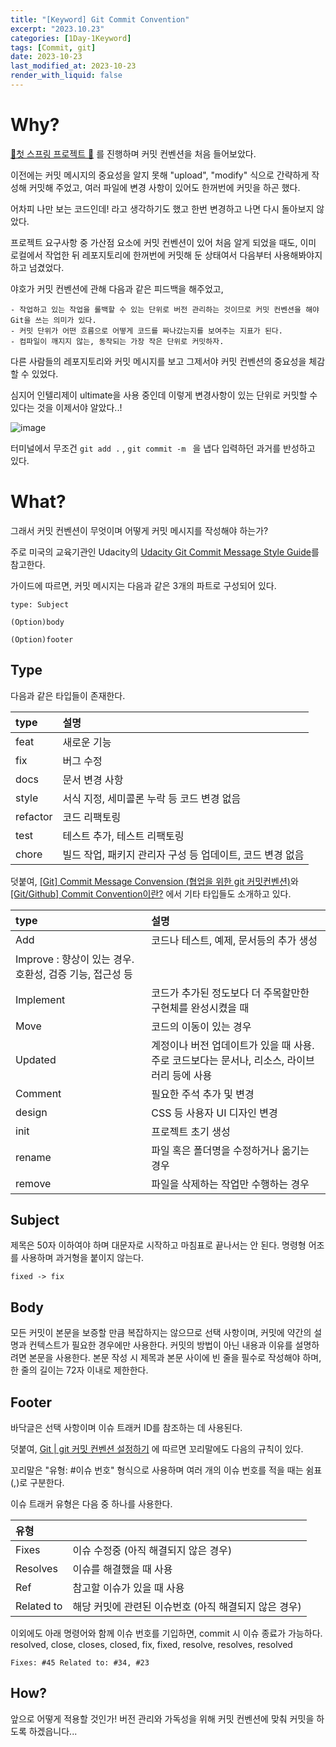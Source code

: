 ```yaml
---
title: "[Keyword] Git Commit Convention"
excerpt: "2023.10.23"
categories: [1Day-1Keyword]
tags: [Commit, git]
date: 2023-10-23
last_modified_at: 2023-10-23
render_with_liquid: false
---
```


# Why?

[🚀첫 스프링 프로젝트 🚀](https://github.com/yeondori/wanted-pre-onboarding-backend) 를 진행하며 커밋 컨벤션을 처음 들어보았다. 

이전에는 커밋 메시지의 중요성을 알지 못해 "upload", "modify" 식으로 간략하게 작성해 커밋해 주었고, 여러 파일에 변경 사항이 있어도 한꺼번에 커밋을 하곤 했다.

어차피 나만 보는 코드인데! 라고 생각하기도 했고 한번 변경하고 나면 다시 돌아보지 않았다. 

프로젝트 요구사항 중 가산점 요소에 커밋 컨벤션이 있어 처음 알게 되었을 때도, 이미 로컬에서 작업한 뒤 레포지토리에 한꺼번에 커밋해 둔 상태여서 다음부터 사용해봐야지 하고 넘겼었다.

야호가 커밋 컨벤션에 관해 다음과 같은 피드백을 해주었고,

```text
- 작업하고 있는 작업을 롤백할 수 있는 단위로 버전 관리하는 것이므로 커밋 컨벤션을 해야 Git을 쓰는 의미가 있다.
- 커밋 단위가 어떤 흐름으로 어떻게 코드를 짜나갔는지를 보여주는 지표가 된다.
- 컴파일이 깨지지 않는, 동작되는 가장 작은 단위로 커밋하자.
```

다른 사람들의 레포지토리와 커밋 메시지를 보고 그제서야 커밋 컨벤션의 중요성을 체감할 수 있었다.

심지어 인텔리제이 ultimate을 사용 중인데 이렇게 변경사항이 있는 단위로 커밋할 수 있다는 것을 이제서야 알았다..!

![image](https://github.com/yeondori/yeondori.github.io/assets/93027942/05fc3375-487c-40da-bf3c-05ff77e0ee73)

터미널에서 무조건 `git add .` , `git commit -m ` 을 냅다 입력하던 과거를 반성하고 있다. 


# What?

그래서 커밋 컨벤션이 무엇이며 어떻게 커밋 메시지를 작성해야 하는가? 

주로 미국의 교육기관인 Udacity의 [Udacity Git Commit Message Style Guide](https://udacity.github.io/git-styleguide/)를 참고한다.

가이드에 따르면, 커밋 메시지는 다음과 같은 3개의 파트로 구성되어 있다.

```text
type: Subject

(Option)body

(Option)footer
```

## Type

다음과 같은 타입들이 존재한다.

| type     | 설명                           |
|:---------|:-----------------------------|
| feat     | 새로운 기능                       |
| fix      | 버그 수정                        |
| docs     | 문서 변경 사항                     |
| style    | 서식 지정, 세미콜론 누락 등 코드 변경 없음    |
| refactor | 코드 리팩토링                      |
| test     | 테스트 추가, 테스트 리팩토링             |
| chore    | 빌드 작업, 패키지 관리자 구성 등 업데이트, 코드 변경 없음 |

덧붙여, [[Git] Commit Message Convension (협업을 위한 git 커밋컨벤션)](https://velog.io/@msung99/Git-Commit-Message-Convension)와 [[Git/Github] Commit Convention이란?](https://kdjun97.github.io/git-github/commit-convention/) 에서 기타 타입들도 소개하고 있다.

| type                                   | 설명                                                    |
|:---------------------------------------|:------------------------------------------------------|
| Add                                    | 코드나 테스트, 예제, 문서등의 추가 생성                               |
| Improve : 향상이 있는 경우. 호환성, 검증 기능, 접근성 등 |
| Implement                              | 코드가 추가된 정도보다 더 주목할만한 구현체를 완성시켰을 때                     |
| Move                                   | 코드의 이동이 있는 경우                                         |
| Updated                                | 계정이나 버전 업데이트가 있을 때 사용. 주로 코드보다는 문서나, 리소스, 라이브러리 등에 사용 |
| Comment                                | 필요한 주석 추가 및 변경                                        |
| design                                 | CSS 등 사용자 UI 디자인 변경                                   |
| init                                   | 프로젝트 초기 생성                                            |
| rename                                 | 파일 혹은 폴더명을 수정하거나 옮기는 경우                               |
| remove                                 | 파일을 삭제하는 작업만 수행하는 경우                                  |

## Subject

제목은 50자 이하여야 하며 대문자로 시작하고 마침표로 끝나서는 안 된다.
명령형 어조를 사용하며 과거형을 붙이지 않는다.
 
`fixed -> fix`

## Body

모든 커밋이 본문을 보증할 만큼 복잡하지는 않으므로 선택 사항이며, 커밋에 약간의 설명과 컨텍스트가 필요한 경우에만 사용한다. 
커밋의 방법이 아닌 내용과 이유를 설명하려면 본문을 사용한다.
본문 작성 시 제목과 본문 사이에 빈 줄을 필수로 작성해야 하며, 한 줄의 길이는 72자 이내로 제한한다.

## Footer

바닥글은 선택 사항이며 이슈 트래커 ID를 참조하는 데 사용된다.

덧붙여, [Git | git 커밋 컨벤션 설정하기](https://velog.io/@shin6403/Git-git-%EC%BB%A4%EB%B0%8B-%EC%BB%A8%EB%B2%A4%EC%85%98-%EC%84%A4%EC%A0%95%ED%95%98%EA%B8%B0) 에 따르면 꼬리말에도 다음의 규칙이 있다.

꼬리말은 "유형: #이슈 번호" 형식으로 사용하며 여러 개의 이슈 번호를 적을 때는 쉼표(,)로 구분한다.

이슈 트래커 유형은 다음 중 하나를 사용한다.

|유형|                                 |
|:-|:--------------------------------|
|Fixes| 이슈 수정중 (아직 해결되지 않은 경우)          |
|Resolves| 이슈를 해결했을 때 사용                   |
|Ref| 참고할 이슈가 있을 때 사용                 |
|Related to| 해당 커밋에 관련된 이슈번호 (아직 해결되지 않은 경우) |

이외에도 아래 명령어와 함께 이슈 번호를 기입하면, commit 시 이슈 종료가 가능하다.  resolved, close, closes, closed, fix, fixed, resolve, resolves, resolved 
  
`Fixes: #45 Related to: #34, #23`

## How?

앞으로 어떻게 적용할 것인가! 
버전 관리와 가독성을 위해 커밋 컨벤션에 맞춰 커밋을 하도록 하겠읍니다...
